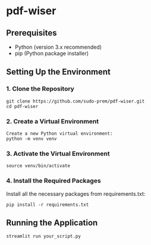 # pdf-wiser

## Prerequisites
- Python (version 3.x recommended)
- pip (Python package installer)

## Setting Up the Environment

### 1. Clone the Repository
```
git clone https://github.com/sudo-prem/pdf-wiser.git
cd pdf-wiser
```

### 2. Create a Virtual Environment
```
Create a new Python virtual environment:
python -m venv venv
```

### 3. Activate the Virtual Environment
```
source venv/bin/activate
```

### 4. Install the Required Packages
Install all the necessary packages from requirements.txt:
```
pip install -r requirements.txt
```

## Running the Application
```
streamlit run your_script.py
```






